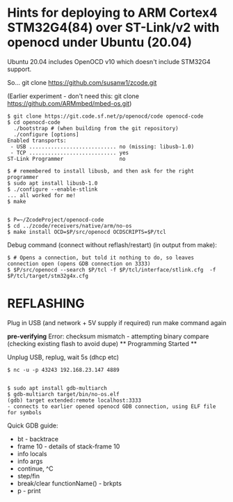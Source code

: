 Hints for deploying to ARM Cortex4 STM32G4(84) over ST-Link/v2 with openocd under Ubuntu (20.04)
===

Ubuntu 20.04 includes OpenOCD v10 which doesn't include STM32G4 support.

So... git clone https://github.com/susanw1/zcode.git

(Earlier experiment - don't need this: git clone https://github.com/ARMmbed/mbed-os.git)

```
$ git clone https://git.code.sf.net/p/openocd/code openocd-code
$ cd openocd-code
  ./bootstrap # (when building from the git repository)
  ./configure [options]
Enabled transports:
 - USB ............................ no (missing: libusb-1.0)
 - TCP ............................ yes
ST-Link Programmer                  no

$ # remembered to install libusb, and then ask for the right programmer
$ sudo apt install libusb-1.0
$ ./configure --enable-stlink 
... all worked for me!
$ make


$ P=~/ZcodeProject/openocd-code
$ cd ../zcode/receivers/native/arm/no-os
$ make install OCD=$P/src/openocd OCDSCRIPTS=$P/tcl
```

Debug command (connect without reflash/restart) (in output from make):

```
$ # Opens a connection, but told it nothing to do, so leaves connection open (opens GDB connection on 3333)
$ $P/src/openocd --search $P/tcl -f $P/tcl/interface/stlink.cfg  -f $P/tcl/target/stm32g4x.cfg
```


REFLASHING
===========

Plug in USB (and network + 5V supply if required)
run make command again

**pre-verifying**
Error: checksum mismatch - attempting binary compare	(checking existing flash to avoid dupe)
** Programming Started **

Unplug USB, replug, wait 5s (dhcp etc)

```
$ nc -u -p 43243 192.168.23.147 4889


$ sudo apt install gdb-multiarch
$ gdb-multiarch target/bin/no-os.elf
(gdb) target extended:remote localhost:3333
- connects to earlier opened openocd GDB connection, using ELF file for symbols
```

Quick GDB guide:
*	bt - backtrace
*	frame 10 - details of stack-frame 10
*	info locals
*	info args
*	continue, ^C 
*	step/fin
*	break/clear functionName() - brkpts
*	p <expr> - print
